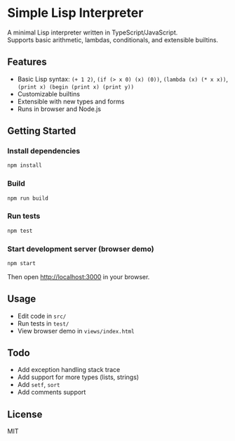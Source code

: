 # Simple Lisp Interpreter

A minimal Lisp interpreter written in TypeScript/JavaScript.  
Supports basic arithmetic, lambdas, conditionals, and extensible builtins.

## Features

- Basic Lisp syntax: `(+ 1 2)`, `(if (> x 0) (x) (0))`, `(lambda (x) (* x x))`, `(print x) (begin (print x) (print y))`
- Customizable builtins
- Extensible with new types and forms
- Runs in browser and Node.js

## Getting Started

### Install dependencies

```bash
npm install
```

### Build

```bash
npm run build
```

### Run tests

```bash
npm test
```

### Start development server (browser demo)

```bash
npm start
```


Then open [http://localhost:3000](http://localhost:8000) in your browser.

## Usage

- Edit code in `src/`
- Run tests in `test/`
- View browser demo in `views/index.html`

## Todo

- Add exception handling stack trace
- Add support for more types (lists, strings)
- Add `setf`, `sort`
- Add comments support

## License

MIT

